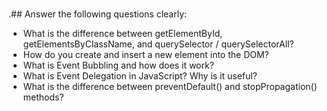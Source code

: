 #
.## Answer the following questions clearly:
- What is the difference between getElementById, getElementsByClassName, and querySelector / querySelectorAll?
- How do you create and insert a new element into the DOM?
- What is Event Bubbling and how does it work?
- What is Event Delegation in JavaScript? Why is it useful?
- What is the difference between preventDefault() and stopPropagation() methods?
